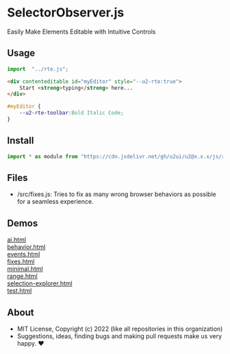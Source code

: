 # SelectorObserver.js
Easily Make Elements Editable with Intuitive Controls

## Usage

```js
import  "../rte.js";
```

```html
<div contenteditable id="myEditor" style="--u2-rte:true">
    Start <strong>typing</strong> here...
</div>
```

```css
#myEditor {
    --u2-rte-toolbar:Bold Italic Code;
}
```

## Install

```js
import * as module from "https://cdn.jsdelivr.net/gh/u2ui/u2@x.x.x/js/rte/rte.min.js"
```

## Files
- /src/fixes.js: Tries to fix as many wrong browser behaviors as possible for a seamless experience.



## Demos

[ai.html](http://gcdn.li/u2ui/u2@main/js/rte/tests/ai.html)  
[behavior.html](http://gcdn.li/u2ui/u2@main/js/rte/tests/behavior.html)  
[events.html](http://gcdn.li/u2ui/u2@main/js/rte/tests/events.html)  
[fixes.html](http://gcdn.li/u2ui/u2@main/js/rte/tests/fixes.html)  
[minimal.html](http://gcdn.li/u2ui/u2@main/js/rte/tests/minimal.html)  
[range.html](http://gcdn.li/u2ui/u2@main/js/rte/tests/range.html)  
[selection-explorer.html](http://gcdn.li/u2ui/u2@main/js/rte/tests/selection-explorer.html)  
[test.html](http://gcdn.li/u2ui/u2@main/js/rte/tests/test.html)  

## About

- MIT License, Copyright (c) 2022 <u2> (like all repositories in this organization) <br>
- Suggestions, ideas, finding bugs and making pull requests make us very happy. ♥

